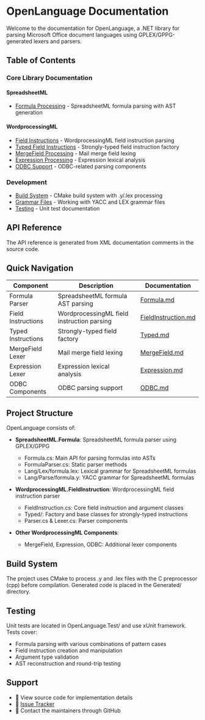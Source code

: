 # OpenLanguage Documentation

Welcome to the documentation for OpenLanguage, a .NET library for parsing Microsoft Office document languages using GPLEX/GPPG-generated lexers and parsers.

## Table of Contents

### Core Library Documentation

#### SpreadsheetML

- [Formula Processing](./OpenLanguage/SpreadsheetML/Formula/Formula.md) - SpreadsheetML formula parsing with AST generation

#### WordprocessingML

- [Field Instructions](./OpenLanguage/WordprocessingML/FieldInstruction/FieldInstruction.md) - WordprocessingML field instruction parsing
- [Typed Field Instructions](./OpenLanguage/WordprocessingML/FieldInstruction/Typed.md) - Strongly-typed field instruction factory
- [MergeField Processing](./OpenLanguage/WordprocessingML/MergeField/MergeField.md) - Mail merge field lexing
- [Expression Processing](./OpenLanguage/WordprocessingML/Expression/Expression.md) - Expression lexical analysis
- [ODBC Support](./OpenLanguage/WordprocessingML/ODBC/ODBC.md) - ODBC-related parsing components

### Development

- [Build System](./advanced/build-system.md) - CMake build system with .y/.lex processing
- [Grammar Files](./advanced/grammar-files.md) - Working with YACC and LEX grammar files
- [Testing](./advanced/testing.md) - Unit test documentation

## API Reference

The API reference is generated from XML documentation comments in the source code.

## Quick Navigation

| Component          | Description                                | Documentation                                                                               |
| ------------------ | ------------------------------------------ | ------------------------------------------------------------------------------------------- |
| Formula Parser     | SpreadsheetML formula AST parsing          | [Formula.md](./OpenLanguage/SpreadsheetML/Formula/Formula.md)                               |
| Field Instructions | WordprocessingML field instruction parsing | [FieldInstruction.md](./OpenLanguage/WordprocessingML/FieldInstruction/FieldInstruction.md) |
| Typed Instructions | Strongly-typed field factory               | [Typed.md](./OpenLanguage/WordprocessingML/FieldInstruction/Typed.md)                       |
| MergeField Lexer   | Mail merge field lexing                    | [MergeField.md](./OpenLanguage/WordprocessingML/MergeField/MergeField.md)                   |
| Expression Lexer   | Expression lexical analysis                | [Expression.md](./OpenLanguage/WordprocessingML/Expression/Expression.md)                   |
| ODBC Components    | ODBC parsing support                       | [ODBC.md](./OpenLanguage/WordprocessingML/ODBC/ODBC.md)                                     |

## Project Structure

OpenLanguage consists of:

- **SpreadsheetML.Formula**: SpreadsheetML formula parser using GPLEX/GPPG
  - Formula.cs: Main API for parsing formulas into ASTs
  - FormulaParser.cs: Static parser methods
  - Lang/Lex/formula.lex: Lexical grammar for SpreadsheetML formulas
  - Lang/Parse/formula.y: YACC grammar for SpreadsheetML formulas
- **WordprocessingML.FieldInstruction**: WordprocessingML field instruction parser

  - FieldInstruction.cs: Core field instruction and argument classes
  - Typed/: Factory and base classes for strongly-typed instructions
  - Parser.cs & Lexer.cs: Parser components

- **Other WordprocessingML Components**:
  - MergeField, Expression, ODBC: Additional lexer components

## Build System

The project uses CMake to process .y and .lex files with the C preprocessor (cpp) before compilation. Generated code is placed in the Generated/ directory.

## Testing

Unit tests are located in OpenLanguage.Test/ and use xUnit framework. Tests cover:

- Formula parsing with various combinations of pattern cases
- Field instruction creation and manipulation
- Argument type validation
- AST reconstruction and round-trip testing

## Support

- 📖 View source code for implementation details
- 🐛 [Issue Tracker](https://github.com/amkillam/OpenLanguage/issues)
- 📧 Contact the maintainers through GitHub

